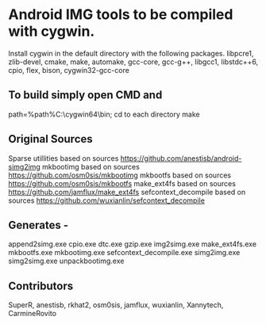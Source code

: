 # Android IMG tools to be compiled with cygwin.

Install cygwin in the default directory with the following packages.
libpcre1, zlib-devel, cmake, make, automake, gcc-core, gcc-g++, libgcc1, libstdc++6, cpio, flex, bison, cygwin32-gcc-core

## To build simply open CMD and
path=%path%C:\cygwin64\bin;
cd to each directory
make

## Original Sources
Sparse utillities based on sources https://github.com/anestisb/android-simg2img
mkbootimg based on sources https://github.com/osm0sis/mkbootimg
mkbootfs based on sources https://github.com/osm0sis/mkbootfs
make_ext4fs based on sources https://github.com/jamflux/make_ext4fs
sefcontext_decompile based on sources https://github.com/wuxianlin/sefcontext_decompile

## Generates - 
append2simg.exe
cpio.exe
dtc.exe
gzip.exe
img2simg.exe
make_ext4fs.exe
mkbootfs.exe
mkbootimg.exe
sefcontext_decompile.exe
simg2img.exe
simg2simg.exe
unpackbootimg.exe

## Contributors
SuperR, anestisb, rkhat2, osm0sis, jamflux, wuxianlin, Xannytech, CarmineRovito
